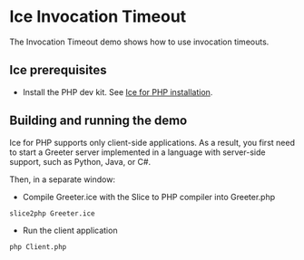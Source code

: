 # Ice Invocation Timeout

The Invocation Timeout demo shows how to use invocation timeouts.

## Ice prerequisites

- Install the PHP dev kit. See [Ice for PHP installation].

## Building and running the demo

Ice for PHP supports only client-side applications. As a result, you first need to start a Greeter server implemented
in a language with server-side support, such as Python, Java, or C#.

Then, in a separate window:

- Compile Greeter.ice with the Slice to PHP compiler into Greeter.php

```shell
slice2php Greeter.ice
```

- Run the client application

```shell
php Client.php
```

[Ice for PHP installation]: https://github.com/zeroc-ice/ice/blob/main/NIGHTLY.md#ice-for-php
